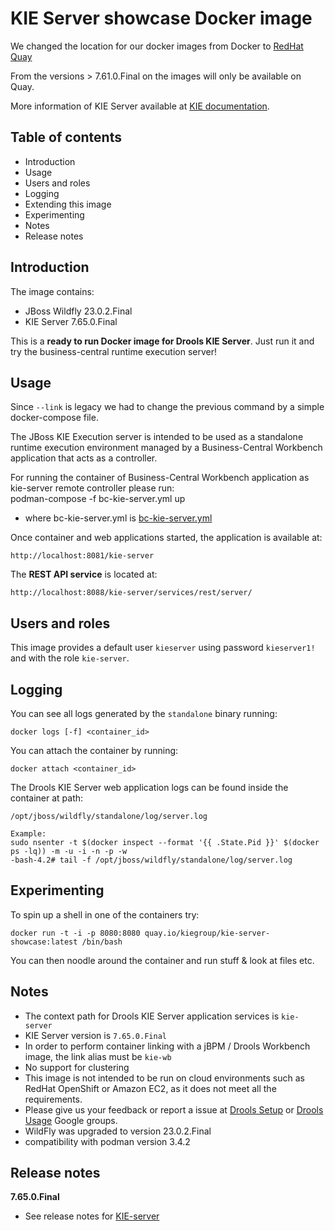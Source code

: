 KIE Server showcase Docker image
=======================================

We changed the location for our docker images from Docker to [RedHat Quay](https://quay.io/repository/kiegroup/kie-server-showcase)

From the versions > 7.61.0.Final on the images will only be available on Quay.

More information of KIE Server available at [KIE documentation](http://docs.jboss.org/drools/release/7.65.0.Final/drools-docs/html_single/#_ch.kie.server).

Table of contents
------------------

* Introduction
* Usage
* Users and roles
* Logging
* Extending this image
* Experimenting
* Notes
* Release notes

Introduction
------------

The image contains: 
              
* JBoss Wildfly 23.0.2.Final
* KIE Server 7.65.0.Final

This is a **ready to run Docker image for Drools KIE Server**. Just run it and try the business-central runtime execution server!                   

Usage
-----
Since `--link` is legacy we had to change the previous command by a simple docker-compose file.

The JBoss KIE Execution server is intended to be used as a standalone runtime execution environment managed by a Business-Central Workbench application that acts as a controller.             

For running the container of Business-Central Workbench application as kie-server remote controller please run:                                 
    podman-compose -f bc-kie-server.yml up
* where bc-kie-server.yml is [bc-kie-server.yml](https://github.com/jboss-dockerfiles/business-central/blob/main/docker-compose-examples/bc-kie-server.yml)

Once container and web applications started, the application is available at:              

    http://localhost:8081/kie-server

The **REST API service** is located at:               

    http://localhost:8088/kie-server/services/rest/server/

Users and roles
----------------

This image provides a default user `kieserver` using password `kieserver1!` and with the role `kie-server`.                      

Logging
-------

You can see all logs generated by the `standalone` binary running:

    docker logs [-f] <container_id>
    
You can attach the container by running:

    docker attach <container_id>

The Drools KIE Server web application logs can be found inside the container at path:

    /opt/jboss/wildfly/standalone/log/server.log

    Example:
    sudo nsenter -t $(docker inspect --format '{{ .State.Pid }}' $(docker ps -lq)) -m -u -i -n -p -w
    -bash-4.2# tail -f /opt/jboss/wildfly/standalone/log/server.log


Experimenting
-------------

To spin up a shell in one of the containers try:

    docker run -t -i -p 8080:8080 quay.io/kiegroup/kie-server-showcase:latest /bin/bash

You can then noodle around the container and run stuff & look at files etc.

Notes
-----

* The context path for Drools KIE Server application services is `kie-server`
* KIE Server version is `7.65.0.Final`
* In order to perform container linking with a jBPM / Drools Workbench image, the link alias must be `kie-wb`       
* No support for clustering                
* This image is not intended to be run on cloud environments such as RedHat OpenShift or Amazon EC2, as it does not meet all the requirements.                      
* Please give us your feedback or report a issue at [Drools Setup](https://groups.google.com/forum/#!forum/drools-setup) or [Drools Usage](https://groups.google.com/forum/#!forum/drools-usage) Google groups.              
* WildFly was upgraded to version 23.0.2.Final
* compatibility with podman version 3.4.2

Release notes
-------------

**7.65.0.Final**

* See release notes for [KIE-server](https://docs.jboss.org/drools/release/7.65.0.Final/drools-docs/html_single/index.html#_ch.kie.server)
